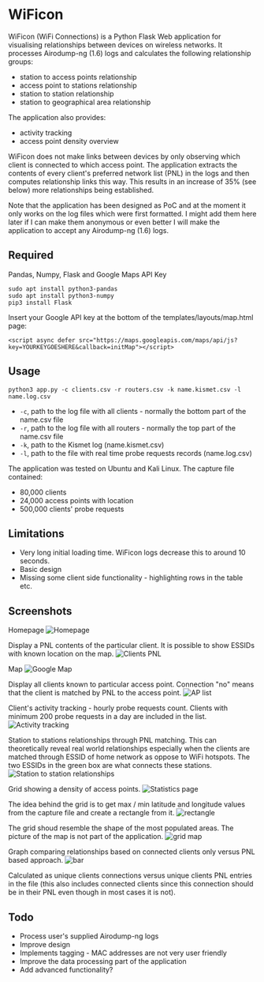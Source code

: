 # WiFicon

WiFicon (WiFi Connections) is a Python Flask Web application for visualising relationships between devices on wireless networks.
It processes Airodump-ng (1.6) logs and calculates the following relationship groups:

* station to access points relationship
* access point to stations relationship
* station to station relationship
* station to geographical area relationship

The application also provides:

* activity tracking
* access point density overview

WiFicon does not make links between devices by only observing which client is connected to which access point. 
The application extracts the contents of every client's preferred network list (PNL) in the logs and then computes relationship
links this way. This results in an increase of 35% (see below) more relationships being established. 

Note that the application has been designed as PoC and at the moment it only works on the log files which were first formatted.
I might add them here later if I can make them anonymous or even better I will make the application to accept any 
Airodump-ng (1.6) logs.

## Required

Pandas, Numpy, Flask and Google Maps API Key

```
sudo apt install python3-pandas
sudo apt install python3-numpy
pip3 install Flask
```

Insert your Google API key at the bottom of the templates/layouts/map.html page:
```
<script async defer src="https://maps.googleapis.com/maps/api/js?key=YOURKEYGOESHERE&callback=initMap"></script>
```
## Usage
```
python3 app.py -c clients.csv -r routers.csv -k name.kismet.csv -l name.log.csv
```

* `-c`, path to the log file with all clients - normally the bottom part of the name.csv file
* `-r`, path to the log file with all routers - normally the top part of the name.csv file
* `-k`, path to the Kismet log (name.kismet.csv)
* `-l`, path to the file with real time probe requests records (name.log.csv)


The application was tested on Ubuntu and Kali Linux.
The capture file contained:

* 80,000 clients
* 24,000 access points with location
* 500,000 clients' probe requests

## Limitations

* Very long initial loading time. WiFicon logs decrease this to around 10 seconds.
* Basic design
* Missing some client side functionality - highlighting rows in the table etc.

## Screenshots

Homepage
![Homepage](/screenshots/1.png?raw=true "Homepage")


Display a PNL contents of the particular client. It is possible to show ESSIDs with known location on the map.
![Clients PNL](/screenshots/2.png?raw=true "Clients PNL")


Map
![Google Map](/screenshots/2a.png?raw=true "Google Map")


Display all clients known to particular access point. Connection "no" means that the client is matched by PNL to the 
access point.
![AP list](/screenshots/3.png?raw=true "AP list")


Client's activity tracking - hourly probe requests count. Clients with minimum 200 probe requests in a day are included in 
the list.
![Activity tracking](/screenshots/4.png?raw=true "Activity tracking")


Station to stations relationships through PNL matching. This can theoretically reveal real world relationships especially 
when the clients are matched through ESSID of home network as oppose to WiFi hotspots. The two ESSIDs in the green box are what 
connects these stations.
![Station to station relationships](/screenshots/5.png?raw=true "Station to station relationships")


Grid showing a density of access points.
![Statistics page](/screenshots/6.png?raw=true "Statistics page")


The idea behind the grid is to get max / min latitude and longitude values from the capture file and create a rectangle
from it.
![rectangle](/screenshots/6a.png?raw=true "rectangle")


The grid shoud resemble the shape of the most populated areas. The picture of the map is not part of the application.
![grid map](/screenshots/7.png?raw=true "grid map")


Graph comparing relationships based on connected clients only versus PNL based approach.
![bar](/screenshots/8.png?raw=true "bar")

Calculated as unique clients connections versus unique clients PNL entries in the file (this also includes
connected clients since this connection should be in their PNL even though in most cases it is not).

## Todo

* Process user's supplied Airodump-ng logs
* Improve design
* Implements tagging - MAC addresses are not very user friendly
* Improve the data processing part of the application
* Add advanced functionality?
